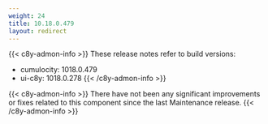 ```yaml
---
weight: 24
title: 10.18.0.479
layout: redirect
---
```


{{< c8y-admon-info >}}
These release notes refer to build versions:
- cumulocity: 1018.0.479
- ui-c8y: 1018.0.278
{{< /c8y-admon-info >}}

{{< c8y-admon-info >}}
There have not been any significant improvements or fixes related to this component since the last Maintenance release.
{{< /c8y-admon-info >}}
